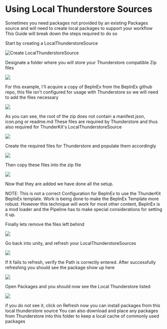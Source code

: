 # Using Local Thunderstore Sources

Sometimes you need packages not provided by an existing Packages source and will need to create local packages  to support your workflow
This Guide will break down the steps required to do so

Start by creating a LocalThunderstoreSource

![Create LocalThunderstoreSource](https://i.imgur.com/OFXnXQF.png)

Designate a folder where you will store your Thunderstore compatible Zip files

![](https://i.imgur.com/3VIsPOQ.png)

For this example, I'll acquire a copy of BepInEx from the BepInEx github repo, this file isn't configured for usage with Thunderstore so we will need to add the files necessary

![](https://i.imgur.com/EnYQkwn.png)

As you can see, the root of the zip does not contain a manifest.json, icon.png or readme.md
These files are required by Thunderstore and thus also required for ThunderKit's LocalThunderstoreSource

![](https://i.imgur.com/cOku1T9.png)

Create the required files for Thunderstore and populate them accordingly

![](https://i.imgur.com/nE6zfEg.png)

Then copy these files into the zip file

![](https://i.imgur.com/HDLukg9.png)

Now that they are added we have done all the setup.

NOTE: This is not a correct Configuration for BepInEx to use the ThunderKit BepInEx template. Work is being done to make the BepInEx Template more robust.
However this technique will work for most other content, BepInEx is a mod loader and the Pipeline has to make special considerations for setting it up.

Finally lets remove the files left behind

![](https://i.imgur.com/l6KSRmi.png)

Go back into unity, and refresh your LocalThunderstoreSources

![](https://i.imgur.com/6DMoqqi.png)

If it fails to refresh, verify the Path is correctly entered.
After successfully refreshing you should see the package show up here

![](https://i.imgur.com/vcbDCH5.png)

Open Packages and you should now see the Local Thunderstore listed

![](https://i.imgur.com/zgK6Yl2.png)

if you do not see it, click on Refresh
now you can install packages from this local thunderstore source
You can also download and place any packages from Thunderstore into this folder to keep a local cache of commonly used packages